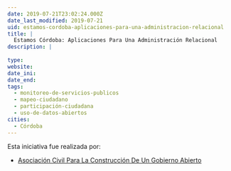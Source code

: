 ```yaml
---
date: 2019-07-21T23:02:24.000Z
date_last_modified: 2019-07-21
uid: estamos-cordoba-aplicaciones-para-una-administracion-relacional
title: |
  Estamos Córdoba: Aplicaciones Para Una Administración Relacional
description: |
  
type: 
website: 
date_ini: 
date_end: 
tags:
  - monitoreo-de-servicios-publicos
  - mapeo-ciudadano
  - participación-ciudadana
  - uso-de-datos-abiertos
cities: 
  - Córdoba
---
```


Esta iniciativa fue realizada por:

- [Asociación Civil Para La Construcción De Un Gobierno Abierto](/organizaciones/asociacion-civil-para-la-construccion-de-un-gobierno-abierto)
